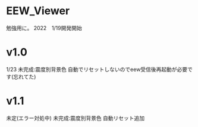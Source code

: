 # EEW_Viewer

勉強用に。
2022　1/19開発開始
# v1.0
1/23
未完成:震度別背景色
自動でリセットしないのでeew受信後再起動が必要です(忘れてた)

# v1.1
未定(エラー対処中)
未完成:震度別背景色
自動リセット追加
